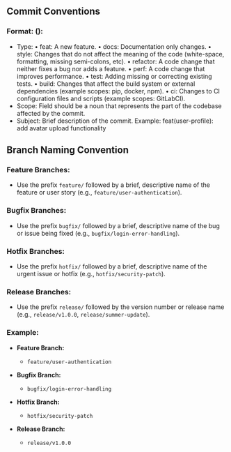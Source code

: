 ##	Commit Conventions
### Format: <type>(<scope>): <subject>
-	Type:
•	feat: A new feature.
•	docs: Documentation only changes.
•	style: Changes that do not affect the meaning of the code (white-space, formatting, missing semi-colons, etc).
•	refactor: A code change that neither fixes a bug nor adds a feature.
•	perf: A code change that improves performance.
•	test: Adding missing or correcting existing tests.
•	build: Changes that affect the build system or external dependencies (example scopes: pip, docker, npm).
•	ci: Changes to CI configuration files and scripts (example scopes: GitLabCI).
-	Scope: Field should be a noun that represents the part of the codebase affected by the commit.
-	Subject: Brief description of the commit.
Example: feat(user-profile): add avatar upload functionality

## Branch Naming Convention

### Feature Branches:
- Use the prefix `feature/` followed by a brief, descriptive name of the feature or user story (e.g., `feature/user-authentication`).

### Bugfix Branches:
- Use the prefix `bugfix/` followed by a brief, descriptive name of the bug or issue being fixed (e.g., `bugfix/login-error-handling`).

### Hotfix Branches:
- Use the prefix `hotfix/` followed by a brief, descriptive name of the urgent issue or hotfix (e.g., `hotfix/security-patch`).

### Release Branches:
- Use the prefix `release/` followed by the version number or release name (e.g., `release/v1.0.0`, `release/summer-update`).

### Example:
- **Feature Branch:**
  - `feature/user-authentication`
  
- **Bugfix Branch:**
  - `bugfix/login-error-handling`
  
- **Hotfix Branch:**
  - `hotfix/security-patch`
  
- **Release Branch:**
  - `release/v1.0.0`

